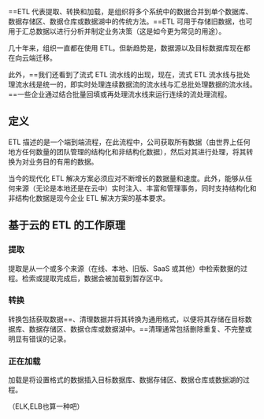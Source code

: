 ==ETL 代表提取、转换和加载，是组织将多个系统中的数据合并到单个数据库、数据存储区、数据仓库或数据湖中的传统方法。==ETL 可用于存储旧数据，也可用于汇总数据以进行分析并制定业务决策（这是如今更为常见的用途）。

几十年来，组织一直都在使用 ETL。但新趋势是，数据源以及目标数据库现在都在向云端迁移。

此外，==我们还看到了流式 ETL 流水线的出现，现在，流式 ETL 流水线与批处理流水线是统一的，即实时处理连续数据流的流水线与汇总批处理数据的流水线。==一些企业通过结合批量回填或再处理流水线来运行连续的流处理流程。

## 定义
ETL 描述的是一个端到端流程，在此流程中，公司获取所有数据（由世界上任何地方任何数量的团队管理的结构化和非结构化数据），然后对其进行处理，将其转换为对业务目的有用的数据。

当今的现代化 ETL 解决方案必须应对不断增长的数据量和速度。此外，能够从任何来源（无论是本地还是在云中）实时注入、丰富和管理事务，同时支持结构化和非结构化数据是现今企业 ETL 解决方案的基本要求。

## 基于云的 ETL 的工作原理
### 提取

提取是从一个或多个来源（在线、本地、旧版、SaaS 或其他）中检索数据的过程。检索或提取完成后，数据会被加载到暂存区中。

### 转换

转换包括获取数据==、清理数据并将其转换为通用格式，以便将其存储在目标数据库、数据存储区、数据仓库或数据湖中。==清理通常包括删除重复、不完整或明显有错误的记录。

### 正在加载

加载是将设置格式的数据插入目标数据库、数据存储区、数据仓库或数据湖的过程。

（ELK,ELB也算一种吧）

